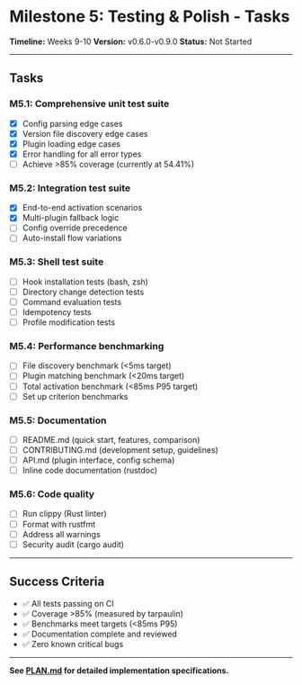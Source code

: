 # Milestone 5: Testing & Polish - Tasks

**Timeline:** Weeks 9-10
**Version:** v0.6.0-v0.9.0
**Status:** Not Started

---

## Tasks

### M5.1: Comprehensive unit test suite
- [x] Config parsing edge cases
- [x] Version file discovery edge cases
- [x] Plugin loading edge cases
- [x] Error handling for all error types
- [ ] Achieve >85% coverage (currently at 54.41%)

### M5.2: Integration test suite
- [x] End-to-end activation scenarios
- [x] Multi-plugin fallback logic
- [ ] Config override precedence
- [ ] Auto-install flow variations

### M5.3: Shell test suite
- [ ] Hook installation tests (bash, zsh)
- [ ] Directory change detection tests
- [ ] Command evaluation tests
- [ ] Idempotency tests
- [ ] Profile modification tests

### M5.4: Performance benchmarking
- [ ] File discovery benchmark (<5ms target)
- [ ] Plugin matching benchmark (<20ms target)
- [ ] Total activation benchmark (<85ms P95 target)
- [ ] Set up criterion benchmarks

### M5.5: Documentation
- [ ] README.md (quick start, features, comparison)
- [ ] CONTRIBUTING.md (development setup, guidelines)
- [ ] API.md (plugin interface, config schema)
- [ ] Inline code documentation (rustdoc)

### M5.6: Code quality
- [ ] Run clippy (Rust linter)
- [ ] Format with rustfmt
- [ ] Address all warnings
- [ ] Security audit (cargo audit)

---

## Success Criteria

- ✅ All tests passing on CI
- ✅ Coverage >85% (measured by tarpaulin)
- ✅ Benchmarks meet targets (<85ms P95)
- ✅ Documentation complete and reviewed
- ✅ Zero known critical bugs

---

**See [PLAN.md](./PLAN.md) for detailed implementation specifications.**
